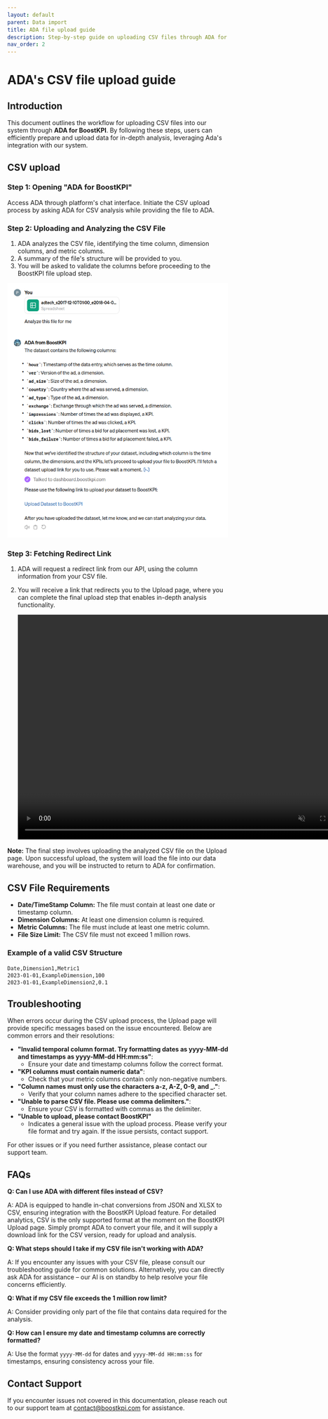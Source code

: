 ```yaml
---
layout: default
parent: Data import
title: ADA file upload guide
description: Step-by-step guide on uploading CSV files through ADA for analysis. Includes file requirements, error resolutions, and troubleshooting tips.
nav_order: 2
---
```


# ADA's CSV file upload guide

## Introduction

This document outlines the workflow for uploading CSV files into our system through **ADA for
BoostKPI**. By following these steps, users can efficiently prepare and upload data for in-depth
analysis, leveraging Ada's integration with our system.

## CSV upload

### Step 1: Opening "ADA for BoostKPI"

Access ADA through platform's chat interface. Initiate the CSV upload process by asking ADA for CSV
analysis while providing the file to ADA.

### Step 2: Uploading and Analyzing the CSV File

1. ADA analyzes the CSV file, identifying the time column, dimension columns, and metric columns.
2. A summary of the file's structure will be provided to you.
3. You will be asked to validate the columns before proceeding to the BoostKPI file upload step.

![Uploading CSV file to ADA](/images/ada/ada-file-upload.png)

### Step 3: Fetching Redirect Link

1. ADA will request a redirect link from our API, using the column information from your CSV file.
2. You will receive a link that redirects you to the Upload page, where you can complete the final
   upload step that enables in-depth analysis functionality.

   <video autoplay="autoplay" loop="loop" width="768" height="512" muted>
     <source src="/images/ada/ada_upload_page.webm" type="video/webm">
   </video>

**Note:** The final step involves uploading the analyzed CSV file on the Upload page. Upon
successful upload, the system will load the file into our data warehouse, and you will be instructed
to return to ADA for confirmation.

## CSV File Requirements

- **Date/TimeStamp Column:** The file must contain at least one date or timestamp column.
- **Dimension Columns:** At least one dimension column is required.
- **Metric Columns:** The file must include at least one metric column.
- **File Size Limit:** The CSV file must not exceed 1 million rows.

### Example of a valid CSV Structure

```csv
Date,Dimension1,Metric1
2023-01-01,ExampleDimension,100
2023-01-01,ExampleDimension2,0.1
```

## Troubleshooting

When errors occur during the CSV upload process, the Upload page will provide specific messages
based on the issue encountered. Below are common errors and their resolutions:

- **"Invalid temporal column format. Try formatting dates as yyyy-MM-dd and timestamps as yyyy-MM-dd
  HH:mm:ss"**:
    - Ensure your date and timestamp columns follow the correct format.
- **"KPI columns must contain numeric data"**:
    - Check that your metric columns contain only non-negative numbers.
- **"Column names must only use the characters a-z, A-Z, 0-9, and _."**:
    - Verify that your column names adhere to the specified character set.
- **"Unable to parse CSV file. Please use comma delimiters."**:
    - Ensure your CSV is formatted with commas as the delimiter.
- **"Unable to upload, please contact BoostKPI"**
    - Indicates a general issue with the upload process. Please verify your file format and try
      again. If the issue persists, contact support.

For other issues or if you need further assistance, please contact our support team.

## FAQs 

**Q: Can I use ADA with different files instead of CSV?**

A: ADA is equipped to handle in-chat conversions from JSON and XLSX to CSV, ensuring integration
with the BoostKPI Upload feature. For detailed analytics, CSV is the only supported format at the moment
on the BoostKPI Upload page. Simply prompt ADA to convert your file, and it will supply a download
link for the CSV version, ready for upload and analysis.

**Q: What steps should I take if my CSV file isn't working with ADA?**

A: If you encounter any issues with your CSV file, please consult our troubleshooting guide for
common solutions. Alternatively, you can directly ask ADA for assistance – our AI is on standby to
help resolve your file concerns efficiently.

**Q: What if my CSV file exceeds the 1 million row limit?**

A: Consider providing only part of the file that contains data required for the analysis.

**Q: How can I ensure my date and timestamp columns are correctly formatted?**

A: Use the format `yyyy-MM-dd` for dates and `yyyy-MM-dd HH:mm:ss` for timestamps, ensuring consistency
across your file.

## Contact Support

If you encounter issues not covered in this documentation, please reach out to our support team at
<a href="mailto:contact@boostkpi.com">contact@boostkpi.com</a> for assistance.